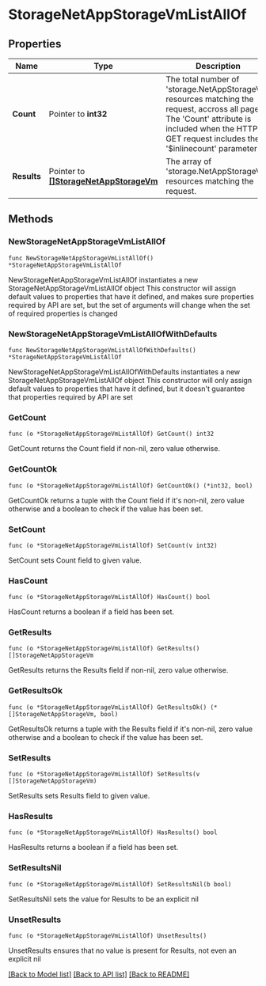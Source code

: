# StorageNetAppStorageVmListAllOf

## Properties

Name | Type | Description | Notes
------------ | ------------- | ------------- | -------------
**Count** | Pointer to **int32** | The total number of &#39;storage.NetAppStorageVm&#39; resources matching the request, accross all pages. The &#39;Count&#39; attribute is included when the HTTP GET request includes the &#39;$inlinecount&#39; parameter. | [optional] 
**Results** | Pointer to [**[]StorageNetAppStorageVm**](storage.NetAppStorageVm.md) | The array of &#39;storage.NetAppStorageVm&#39; resources matching the request. | [optional] 

## Methods

### NewStorageNetAppStorageVmListAllOf

`func NewStorageNetAppStorageVmListAllOf() *StorageNetAppStorageVmListAllOf`

NewStorageNetAppStorageVmListAllOf instantiates a new StorageNetAppStorageVmListAllOf object
This constructor will assign default values to properties that have it defined,
and makes sure properties required by API are set, but the set of arguments
will change when the set of required properties is changed

### NewStorageNetAppStorageVmListAllOfWithDefaults

`func NewStorageNetAppStorageVmListAllOfWithDefaults() *StorageNetAppStorageVmListAllOf`

NewStorageNetAppStorageVmListAllOfWithDefaults instantiates a new StorageNetAppStorageVmListAllOf object
This constructor will only assign default values to properties that have it defined,
but it doesn't guarantee that properties required by API are set

### GetCount

`func (o *StorageNetAppStorageVmListAllOf) GetCount() int32`

GetCount returns the Count field if non-nil, zero value otherwise.

### GetCountOk

`func (o *StorageNetAppStorageVmListAllOf) GetCountOk() (*int32, bool)`

GetCountOk returns a tuple with the Count field if it's non-nil, zero value otherwise
and a boolean to check if the value has been set.

### SetCount

`func (o *StorageNetAppStorageVmListAllOf) SetCount(v int32)`

SetCount sets Count field to given value.

### HasCount

`func (o *StorageNetAppStorageVmListAllOf) HasCount() bool`

HasCount returns a boolean if a field has been set.

### GetResults

`func (o *StorageNetAppStorageVmListAllOf) GetResults() []StorageNetAppStorageVm`

GetResults returns the Results field if non-nil, zero value otherwise.

### GetResultsOk

`func (o *StorageNetAppStorageVmListAllOf) GetResultsOk() (*[]StorageNetAppStorageVm, bool)`

GetResultsOk returns a tuple with the Results field if it's non-nil, zero value otherwise
and a boolean to check if the value has been set.

### SetResults

`func (o *StorageNetAppStorageVmListAllOf) SetResults(v []StorageNetAppStorageVm)`

SetResults sets Results field to given value.

### HasResults

`func (o *StorageNetAppStorageVmListAllOf) HasResults() bool`

HasResults returns a boolean if a field has been set.

### SetResultsNil

`func (o *StorageNetAppStorageVmListAllOf) SetResultsNil(b bool)`

 SetResultsNil sets the value for Results to be an explicit nil

### UnsetResults
`func (o *StorageNetAppStorageVmListAllOf) UnsetResults()`

UnsetResults ensures that no value is present for Results, not even an explicit nil

[[Back to Model list]](../README.md#documentation-for-models) [[Back to API list]](../README.md#documentation-for-api-endpoints) [[Back to README]](../README.md)


